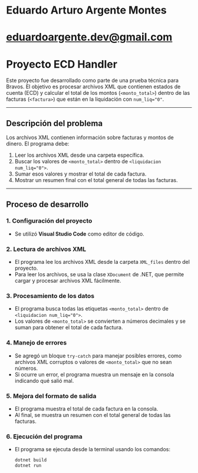 # Eduardo Arturo Argente Montes
# eduardoargente.dev@gmail.com

# Proyecto ECD Handler

Este proyecto fue desarrollado como parte de una prueba técnica para Bravos. El objetivo es procesar archivos XML que contienen estados de cuenta (ECD) y calcular el total de los montos (`<monto_total>`) dentro de las facturas (`<factura>`) que están en la liquidación con `num_liq="0"`.

---

## **Descripción del problema**

Los archivos XML contienen información sobre facturas y montos de dinero. El programa debe:
1. Leer los archivos XML desde una carpeta específica.
2. Buscar los valores de `<monto_total>` dentro de `<liquidacion num_liq="0">`.
3. Sumar esos valores y mostrar el total de cada factura.
4. Mostrar un resumen final con el total general de todas las facturas.

---

## **Proceso de desarrollo**

### **1. Configuración del proyecto**
- Se utilizó **Visual Studio Code** como editor de código.

### **2. Lectura de archivos XML**
- El programa lee los archivos XML desde la carpeta `XML_files` dentro del proyecto.
- Para leer los archivos, se usa la clase `XDocument` de .NET, que permite cargar y procesar archivos XML fácilmente.

### **3. Procesamiento de los datos**
- El programa busca todas las etiquetas `<monto_total>` dentro de `<liquidacion num_liq="0">`.
- Los valores de `<monto_total>` se convierten a números decimales y se suman para obtener el total de cada factura.

### **4. Manejo de errores**
- Se agregó un bloque `try-catch` para manejar posibles errores, como archivos XML corruptos o valores de `<monto_total>` que no sean números.
- Si ocurre un error, el programa muestra un mensaje en la consola indicando qué salió mal.

### **5. Mejora del formato de salida**
- El programa muestra el total de cada factura en la consola.
- Al final, se muestra un resumen con el total general de todas las facturas.

### **6. Ejecución del programa**
- El programa se ejecuta desde la terminal usando los comandos:
  ```bash
  dotnet build
  dotnet run
